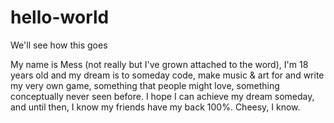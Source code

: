 # hello-world
We'll see how this goes

My name is Mess (not really but I've grown attached to the word), I'm 18 years old and my dream is to someday code, make music & art for and write my very own game, something that people might love, something conceptually never seen before. I hope I can achieve my dream someday, and until then, I know my friends have my back 100%. Cheesy, I know.
